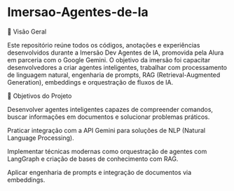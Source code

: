 # Imersao-Agentes-de-Ia

🎯 Visão Geral

Este repositório reúne todos os códigos, anotações e experiências desenvolvidos durante a Imersão Dev Agentes de IA, promovida pela Alura em parceria com o Google Gemini. O objetivo da imersão foi capacitar desenvolvedores a criar agentes inteligentes, trabalhar com processamento de linguagem natural, engenharia de prompts, RAG (Retrieval-Augmented Generation), embeddings e orquestração de fluxos de IA.

🧠 Objetivos do Projeto

Desenvolver agentes inteligentes capazes de compreender comandos, buscar informações em documentos e solucionar problemas práticos.

Praticar integração com a API Gemini para soluções de NLP (Natural Language Processing).

Implementar técnicas modernas como orquestração de agentes com LangGraph e criação de bases de conhecimento com RAG.

Aplicar engenharia de prompts e integração de documentos via embeddings.
